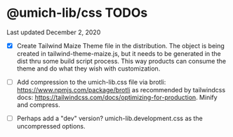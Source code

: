 # @umich-lib/css TODOs

Last updated December 2, 2020

- [x] Create Tailwind Maize Theme file in the distribution. The object is being created in tailwind-theme-maize.js, but it needs to be generated in the dist thru some build script process. This way products can consume the theme and do what they wish with customization.

- [ ] Add compression to the umich-lib.css file via brotli: https://www.npmjs.com/package/brotli as recommended by tailwindcss docs: https://tailwindcss.com/docs/optimizing-for-production. Minify and compress.

- [ ] Perhaps add a "dev" version? umich-lib.development.css as the uncompressed options.
